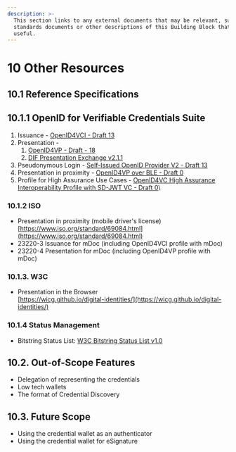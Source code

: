 ```yaml
---
description: >-
  This section links to any external documents that may be relevant, such as
  standards documents or other descriptions of this Building Block that may be
  useful.
---
```


# 10 Other Resources

## 10.1 Reference Specifications

## 10.1.1 OpenID for Verifiable Credentials Suite

1. Issuance - [OpenID4VCI - Draft 13](https://openid.net/specs/openid-4-verifiable-credential-issuance-1\_0-ID1.html)
2. Presentation -&#x20;
   1. [OpenID4VP - Draft - 18](https://openid.net/specs/openid-4-verifiable-presentations-1\_0-ID2.html)
   2. [DIF Presentation Exchange v2.1.1](https://identity.foundation/presentation-exchange/spec/v2.1.1/)
3. Pseudonymous Login - [Self-Issued OpenID Provider V2 - Draft 13](https://openid.net/specs/openid-connect-self-issued-v2-1\_0.html)
4. Presentation in proximity - [OpenID4VP over BLE - Draft 0](https://openid.net/specs/openid-4-verifiable-presentations-over-ble-1\_0.html)
5. Profile for High Assurance Use Cases - [OpenID4VC High Assurance Interoperability Profile with SD-JWT VC - Draft 0](https://openid.net/specs/openid4vc-high-assurance-interoperability-profile-sd-jwt-vc-1\_0.html)\


### 10.1.2 ISO

* Presentation in proximity (mobile driver's license)\
  [https://www.iso.org/standard/69084.html](https://www.iso.org/standard/69084.html)
* 23220-3 Issuance for mDoc  (including OpenID4VCI profile with mDoc)
* 23220-4 Presentation for mDoc (including OpenID4VP profile with mDoc)

### 10.1.3. W3C

* Presentation in the Browser\
  [https://wicg.github.io/digital-identities/](https://wicg.github.io/digital-identities/)

### 10.1.4 Status Management

* Bitstring Status List: [W3C Bitstring Status List v1.0](https://www.w3.org/TR/vc-bitstring-status-list/)

## 10.2. Out-of-Scope Features

* Delegation of representing the credentials
* Low tech wallets
* The format of Credential Discovery

## 10.3. Future Scope

* Using the credential wallet as an authenticator
* Using the credential wallet for eSignature


